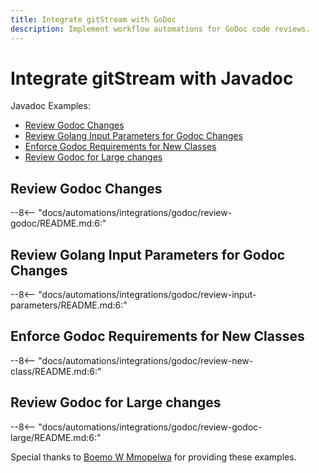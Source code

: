 ```yaml
---
title: Integrate gitStream with GoDoc
description: Implement workflow automations for GoDoc code reviews.
---
```

# Integrate gitStream with Javadoc

Javadoc Examples:

* [Review Godoc Changes](#review-godoc)
* [Review Golang Input Parameters for Godoc Changes](#review-godoc-input-parameters)
* [Enforce Godoc Requirements for New Classes](#review-new-class-godoc)
* [Review Godoc for Large changes](#review-godoc-large-changes)

<a name="review-godoc"></a>
## Review Godoc Changes
--8<-- "docs/automations/integrations/godoc/review-godoc/README.md:6:"

<a name="review-godoc-input-parameters"></a>
## Review Golang Input Parameters for Godoc Changes
--8<-- "docs/automations/integrations/godoc/review-input-parameters/README.md:6:"

<a name="review-new-class-godoc"></a>
## Enforce Godoc Requirements for New Classes
--8<-- "docs/automations/integrations/godoc/review-new-class/README.md:6:"

<a name="review-godoc-large-changes"></a>
## Review Godoc for Large changes
--8<-- "docs/automations/integrations/godoc/review-godoc-large/README.md:6:"

Special thanks to [Boemo W Mmopelwa](https://github.com/xTrilton) for providing these examples.

